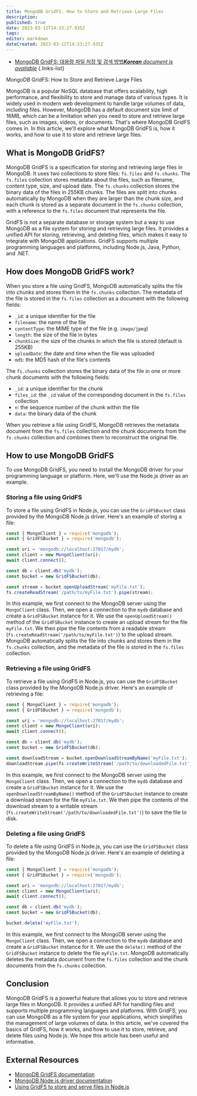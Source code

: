 ```yaml
---
title: MongoDB GridFS: How to Store and Retrieve Large Files
description: 
published: true
date: 2023-03-12T14:33:27.935Z
tags: 
editor: markdown
dateCreated: 2023-03-12T14:33:27.935Z
---
```


- [MongoDB GridFS: 대용량 파일 저장 및 검색 방법***Korean** document is available*](/ko/Knowledge-base/NoSQL/mongodb-gridfs-how-to-store-and-retrieve-large-files)
{.links-list}

MongoDB GridFS: How to Store and Retrieve Large Files

MongoDB is a popular NoSQL database that offers scalability, high performance, and flexibility to store and manage data of various types. It is widely used in modern web development to handle large volumes of data, including files. However, MongoDB has a default document size limit of 16MB, which can be a limitation when you need to store and retrieve large files, such as images, videos, or documents. That's where MongoDB GridFS comes in. In this article, we'll explore what MongoDB GridFS is, how it works, and how to use it to store and retrieve large files.

## What is MongoDB GridFS?

MongoDB GridFS is a specification for storing and retrieving large files in MongoDB. It uses two collections to store files: `fs.files` and `fs.chunks`. The `fs.files` collection stores metadata about the files, such as filename, content type, size, and upload date. The `fs.chunks` collection stores the binary data of the files in 255KB chunks. The files are split into chunks automatically by MongoDB when they are larger than the chunk size, and each chunk is stored as a separate document in the `fs.chunks` collection, with a reference to the `fs.files` document that represents the file.

GridFS is not a separate database or storage system but a way to use MongoDB as a file system for storing and retrieving large files. It provides a unified API for storing, retrieving, and deleting files, which makes it easy to integrate with MongoDB applications. GridFS supports multiple programming languages and platforms, including Node.js, Java, Python, and .NET.

## How does MongoDB GridFS work?

When you store a file using GridFS, MongoDB automatically splits the file into chunks and stores them in the `fs.chunks` collection. The metadata of the file is stored in the `fs.files` collection as a document with the following fields:

- `_id`: a unique identifier for the file
- `filename`: the name of the file
- `contentType`: the MIME type of the file (e.g. `image/jpeg`)
- `length`: the size of the file in bytes
- `chunkSize`: the size of the chunks in which the file is stored (default is 255KB)
- `uploadDate`: the date and time when the file was uploaded
- `md5`: the MD5 hash of the file's contents

The `fs.chunks` collection stores the binary data of the file in one or more chunk documents with the following fields:

- `_id`: a unique identifier for the chunk
- `files_id`: the `_id` value of the corresponding document in the `fs.files` collection
- `n`: the sequence number of the chunk within the file
- `data`: the binary data of the chunk

When you retrieve a file using GridFS, MongoDB retrieves the metadata document from the `fs.files` collection and the chunk documents from the `fs.chunks` collection and combines them to reconstruct the original file.

## How to use MongoDB GridFS

To use MongoDB GridFS, you need to install the MongoDB driver for your programming language or platform. Here, we'll use the Node.js driver as an example.

### Storing a file using GridFS

To store a file using GridFS in Node.js, you can use the `GridFSBucket` class provided by the MongoDB Node.js driver. Here's an example of storing a file:

```javascript
const { MongoClient } = require('mongodb');
const { GridFSBucket } = require('mongodb');

const uri = 'mongodb://localhost:27017/mydb';
const client = new MongoClient(uri);
await client.connect();

const db = client.db('mydb');
const bucket = new GridFSBucket(db);

const stream = bucket.openUploadStream('myFile.txt');
fs.createReadStream('/path/to/myFile.txt').pipe(stream);
```

In this example, we first connect to the MongoDB server using the `MongoClient` class. Then, we open a connection to the `mydb` database and create a `GridFSBucket` instance for it. We use the `openUploadStream()` method of the `GridFSBucket` instance to create an upload stream for the file `myFile.txt`. We then pipe the file contents from a readable stream (`fs.createReadStream('/path/to/myFile.txt')`) to the upload stream. MongoDB automatically splits the file into chunks and stores them in the `fs.chunks` collection, and the metadata of the file is stored in the `fs.files` collection.

### Retrieving a file using GridFS

To retrieve a file using GridFS in Node.js, you can use the `GridFSBucket` class provided by the MongoDB Node.js driver. Here's an example of retrieving a file:

```javascript
const { MongoClient } = require('mongodb');
const { GridFSBucket } = require('mongodb');

const uri = 'mongodb://localhost:27017/mydb';
const client = new MongoClient(uri);
await client.connect();

const db = client.db('mydb');
const bucket = new GridFSBucket(db);

const downloadStream = bucket.openDownloadStreamByName('myFile.txt');
downloadStream.pipe(fs.createWriteStream('/path/to/downloadedFile.txt'));
```

In this example, we first connect to the MongoDB server using the `MongoClient` class. Then, we open a connection to the `mydb` database and create a `GridFSBucket` instance for it. We use the `openDownloadStreamByName()` method of the `GridFSBucket` instance to create a download stream for the file `myFile.txt`. We then pipe the contents of the download stream to a writable stream (`fs.createWriteStream('/path/to/downloadedFile.txt')`) to save the file to disk.

### Deleting a file using GridFS

To delete a file using GridFS in Node.js, you can use the `GridFSBucket` class provided by the MongoDB Node.js driver. Here's an example of deleting a file:

```javascript
const { MongoClient } = require('mongodb');
const { GridFSBucket } = require('mongodb');

const uri = 'mongodb://localhost:27017/mydb';
const client = new MongoClient(uri);
await client.connect();

const db = client.db('mydb');
const bucket = new GridFSBucket(db);

bucket.delete('myFile.txt');
```

In this example, we first connect to the MongoDB server using the `MongoClient` class. Then, we open a connection to the `mydb` database and create a `GridFSBucket` instance for it. We use the `delete()` method of the `GridFSBucket` instance to delete the file `myFile.txt`. MongoDB automatically deletes the metadata document from the `fs.files` collection and the chunk documents from the `fs.chunks` collection.

## Conclusion

MongoDB GridFS is a powerful feature that allows you to store and retrieve large files in MongoDB. It provides a unified API for handling files and supports multiple programming languages and platforms. With GridFS, you can use MongoDB as a file system for your applications, which simplifies the management of large volumes of data. In this article, we've covered the basics of GridFS, how it works, and how to use it to store, retrieve, and delete files using Node.js. We hope this article has been useful and informative. 

## External Resources

- [MongoDB GridFS documentation](https://docs.mongodb.com/manual/core/gridfs/)
- [MongoDB Node.js driver documentation](https://mongodb.github.io/node-mongodb-native/)
- [Using GridFS to store and serve files in Node.js](https://www.twilio.com/blog/file-uploads-storing-retrieving-files-using-mongodb-gridfs-node-js)